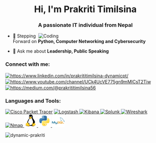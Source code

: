 
<h1 align="center">Hi, I'm Prakriti Timilsina</h1>
<h3 align="center">A passionate IT individual from Nepal</h3>
<img align="right" alt="Coding" width="400" src=https://media.tenor.com/S59bPkT0pqcAAAAC/programming.gif>



- 🌱 Stepping Forward on **Python, Computer Networking and Cybersecurity**

- 💬 Ask me about **Leadership, Public Speaking**


<h3 align="left">Connect with me:</h3>
<p align="left">
<a href="https://www.linkedin.com/in/prakrititimilsina-dynamicpt/" target="blank"><img align="center" src="https://raw.githubusercontent.com/rahuldkjain/github-profile-readme-generator/master/src/images/icons/Social/linked-in-alt.svg" alt="https://www.linkedin.com/in/prakrititimilsina-dynamicpt/" height="30" width="40" /></a>
<a href="https://www.youtube.com/channel/UCk4UcVE775gn9mMlCsT2Tiw" target="blank"><img align="center" src="https://raw.githubusercontent.com/rahuldkjain/github-profile-readme-generator/master/src/images/icons/Social/youtube.svg" alt="https://www.youtube.com/channel/UCk4UcVE775gn9mMlCsT2Tiw" height="30" width="40" /></a>
<a href="https://medium.com/@prakrititimilsina56" target="blank"><img align="center" src="https://miro.medium.com/v2/resize:fit:828/format:webp/1*5NKHQDjC1cUC441HTejxuQ.png" alt="https://medium.com/@prakrititimilsina56" height="30" width="40" /></a>
  
</p>

<h3 align="left">Languages and Tools:</h3>
<a href="https://hurbad.com/product-category/cisco/" target="_blank" rel="noreferrer">
  <img src="https://hurbad.com/wp-content/uploads/2021/12/Cisco-Packet-Tracer-300x300.png" alt="Cisco Packet Tracer" width="40" height="40"/></a>
<a href=" " target="_blank" rel="noreferrer"> <img src="https://img.icons8.com/color/50/logstash.png" alt="Logstash" width="40" height="40"/> </a>
<a href=" " target="_blank" rel="noreferrer"> <img src="https://img.icons8.com/color/50/kibana.png" alt="Kibana" width="40" height="40"/> </a>
<a href=" " target="_blank" rel="noreferrer"> <img src="https://img.icons8.com/color/50/splunk.png" alt="Splunk" width="40" height="40"/> </a>
<a href=" " target="_blank" rel="noreferrer"> <img src="https://upload.wikimedia.org/wikipedia/commons/d/df/Wireshark_icon.svg" alt="Wireshark" width="40" height="40"/> </a>
<a href=""  target="_blank" rel="noreferrer"> <img src="https://nmap.org/images/sitelogo-nmap.svg" alt="Nmap" width="40" height="40"/> </a> 
<a href="https://www.linux.org/" target="_blank" rel="noreferrer"> <img src="https://raw.githubusercontent.com/devicons/devicon/master/icons/linux/linux-original.svg" alt="linux" width="40" height="40"/> </a>
 <a href="https://www.python.org" target="_blank" rel="noreferrer"> <img src="https://raw.githubusercontent.com/devicons/devicon/master/icons/python/python-original.svg" alt="python" width="40" height="40"/> </a>
<a href="https://www.mysql.com/" target="_blank" rel="noreferrer"> <img src="https://raw.githubusercontent.com/devicons/devicon/master/icons/mysql/mysql-original-wordmark.svg" alt="mysql" width="40" height="40"/> 
</a>


</p>

<p><img align="left" src="https://github-readme-stats.vercel.app/api/top-langs?username=dynamic-prakriti&show_icons=true&locale=en&layout=compact" alt="dynamic-prakriti" /></p>






[def]: _